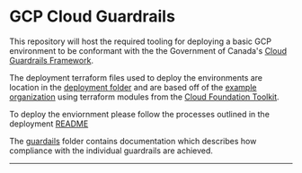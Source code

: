 # GCP Cloud Guardrails

This repository will host the required tooling for deploying a basic GCP environment to be conformant with the the Government of Canada's [Cloud Guardrails Framework](https://github.com/canada-ca/cloud-guardrails).

The deployment terraform files used to deploy the environments are location in the [deployment folder](./deployment) and are based off of the [example organization](https://github.com/terraform-google-modules/terraform-example-foundation) using terraform modules from the [Cloud Foundation Toolkit](https://cloud.google.com/foundation-toolkit).

To deploy the enviornment please follow the processes outlined in the deployment [README](deployment/README.md)

The [guardails](./guardrails) folder contains documentation which describes how compliance with the individual guardrails are achieved.

---

